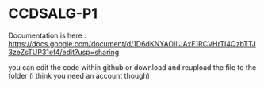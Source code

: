 # CCDSALG-P1

Documentation is here :
https://docs.google.com/document/d/1D6dKNYAOiIiJAxF1RCVHrTI4QzbTTJ3zeZsTUP31ef4/edit?usp=sharing

you can edit the code within github or download and reupload the file to the folder (i think you need an account though)
